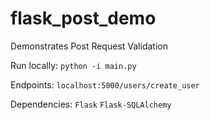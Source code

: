 # flask_post_demo
Demonstrates Post Request Validation

Run locally:
`python -i main.py`

Endpoints:
`localhost:5000/users/create_user`

Dependencies:
`Flask`
`Flask-SQLAlchemy`